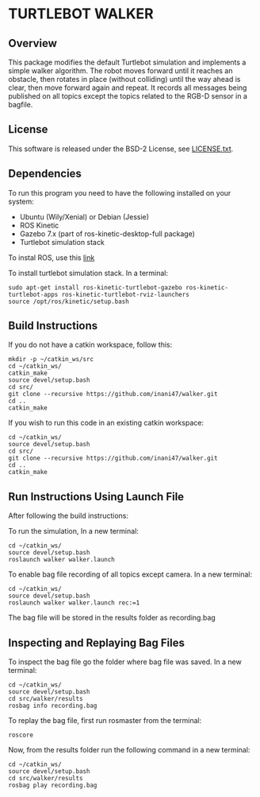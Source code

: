 # TURTLEBOT WALKER


## Overview

This package modifies the default Turtlebot simulation and implements a simple walker algorithm. The robot moves forward until it reaches an obstacle, then rotates in place (without colliding) until the way ahead is clear, then move forward again and repeat. It records all messages being published on all topics except the topics related to the RGB-D sensor in a bagfile. 

## License

This software is released under the BSD-2 License, see [LICENSE.txt](LICENSE.txt).

## Dependencies

To run this program you need to have the following installed on your system:
* Ubuntu (Wily/Xenial) or Debian (Jessie)
* ROS Kinetic
* Gazebo 7.x (part of ros-kinetic-desktop-full package)
* Turtlebot simulation stack

To instal ROS, use this [link](http://wiki.ros.org/kinetic/Installation)

To install turtlebot simulation stack. In a terminal:
```
sudo apt-get install ros-kinetic-turtlebot-gazebo ros-kinetic-turtlebot-apps ros-kinetic-turtlebot-rviz-launchers
source /opt/ros/kinetic/setup.bash
```



## Build Instructions
If you do not have a catkin workspace, follow this:
```
mkdir -p ~/catkin_ws/src
cd ~/catkin_ws/
catkin_make
source devel/setup.bash
cd src/
git clone --recursive https://github.com/inani47/walker.git
cd ..
catkin_make
```
If you wish to run this code in an existing catkin workspace:
```
cd ~/catkin_ws/
source devel/setup.bash
cd src/
git clone --recursive https://github.com/inani47/walker.git
cd ..
catkin_make
```


## Run Instructions Using Launch File

After following the build instructions:

To run the simulation, In a new terminal:
```
cd ~/catkin_ws/
source devel/setup.bash
roslaunch walker walker.launch 
```
To enable bag file recording of all topics except camera. In a new terminal:
```
cd ~/catkin_ws/
source devel/setup.bash
roslaunch walker walker.launch rec:=1
```

The bag file will be stored in the results folder as recording.bag

## Inspecting and Replaying Bag Files

To inspect the bag file go the folder where bag file was saved. In a new terminal:
```
cd ~/catkin_ws/
source devel/setup.bash
cd src/walker/results
rosbag info recording.bag
```

To replay the bag file, first run rosmaster from the terminal:
```
roscore
```
Now, from the results folder run the following command in a new terminal:
```
cd ~/catkin_ws/
source devel/setup.bash
cd src/walker/results
rosbag play recording.bag
```








